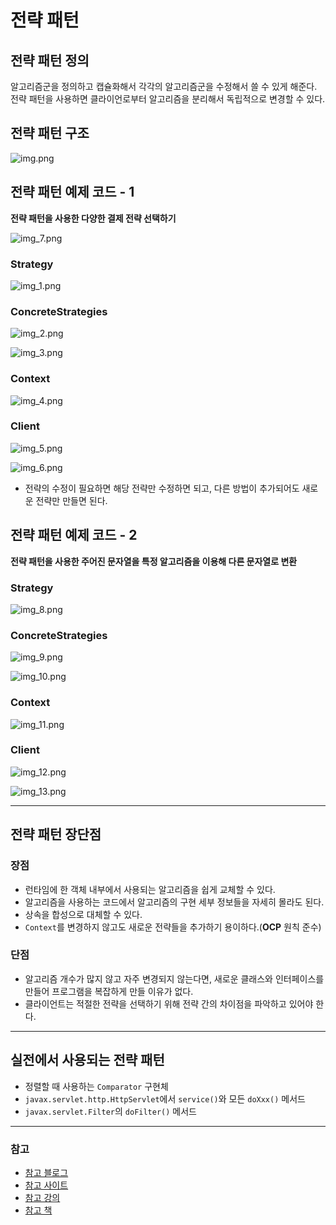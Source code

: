 # 전략 패턴

## 전략 패턴 정의

알고리즘군을 정의하고 캡슐화해서 각각의 알고리즘군을 수정해서 쓸 수 있게 해준다. 전략 패턴을 사용하면
클라이언로부터 알고리즘을 분리해서 독립적으로 변경할 수 있다.

## 전략 패턴 구조

![img.png](image/img.png)

## 전략 패턴 예제 코드 - 1

**전략 패턴을 사용한 다양한 결제 전략 선택하기**

![img_7.png](image/img_7.png)

### Strategy

![img_1.png](image/img_1.png)

### ConcreteStrategies

![img_2.png](image/img_2.png)

![img_3.png](image/img_3.png)

### Context

![img_4.png](image/img_4.png)

### Client

![img_5.png](image/img_5.png)

![img_6.png](image/img_6.png)

- 전략의 수정이 필요하면 해당 전략만 수정하면 되고, 다른 방법이 추가되어도 새로운 전략만 만들면 된다.

## 전략 패턴 예제 코드 - 2

**전략 패턴을 사용한 주어진 문자열을 특정 알고리즘을 이용해 다른 문자열로 변환**

### Strategy

![img_8.png](image/img_8.png)

### ConcreteStrategies

![img_9.png](image/img_9.png)

![img_10.png](image/img_10.png)

### Context

![img_11.png](image/img_11.png)

### Client

![img_12.png](image/img_12.png)

![img_13.png](image/img_13.png)

---

## 전략 패턴 장단점

### 장점

- 런타임에 한 객체 내부에서 사용되는 알고리즘을 쉽게 교체할 수 있다.
- 알고리즘을 사용하는 코드에서 알고리즘의 구현 세부 정보들을 자세히 몰라도 된다.
- 상속을 합성으로 대체할 수 있다.
- `Context`를 변경하지 않고도 새로운 전략들을 추가하기 용이하다.(**OCP** 원칙 준수)

### 단점

- 알고리즘 개수가 많지 않고 자주 변경되지 않는다면, 새로운 클래스와 인터페이스를 만들어
프로그램을 복잡하게 만들 이유가 없다.
- 클라이언트는 적절한 전략을 선택하기 위해 전략 간의 차이점을 파악하고 있어야 한다.

---

## 실전에서 사용되는 전략 패턴

- 정렬할 때 사용하는 `Comparator` 구현체
- `javax.servlet.http.HttpServlet`에서 `service()`와 모든 `doXxx()` 메서드
- `javax.servlet.Filter`의 `doFilter()` 메서드

---

### 참고

- [참고 블로그](https://inpa.tistory.com/entry/GOF-%F0%9F%92%A0-%EC%A0%84%EB%9E%B5Strategy-%ED%8C%A8%ED%84%B4-%EC%A0%9C%EB%8C%80%EB%A1%9C-%EB%B0%B0%EC%9B%8C%EB%B3%B4%EC%9E%90#%EC%8B%A4%EB%AC%B4%EC%97%90%EC%84%9C_%EC%B0%BE%EC%95%84%EB%B3%B4%EB%8A%94_strategy_%ED%8C%A8%ED%84%B4)
- [참고 사이트](https://refactoring.guru/ko/design-patterns/strategy)
- [참고 강의](https://www.inflearn.com/course/%EA%B0%9D%EC%B2%B4%EC%A7%80%ED%96%A5-%EB%94%94%EC%9E%90%EC%9D%B8-%ED%8C%A8%ED%84%B4-%EC%96%84%EC%BD%94/dashboard)
- [참고 책](https://www.yes24.com/Product/Goods/108192370)